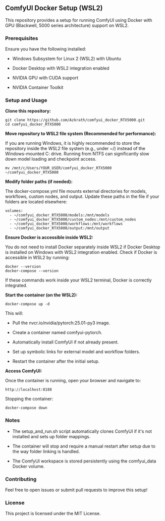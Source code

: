 ## ComfyUI Docker Setup (WSL2) ##

This repository provides a setup for running ComfyUI using Docker with GPU (Blackwell, 5000 series architecture) support on WSL2.

### Prerequisites ###

Ensure you have the following installed:

* Windows Subsystem for Linux 2 (WSL2) with Ubuntu

* Docker Desktop with WSL2 integration enabled

* NVIDIA GPU with CUDA support

* NVIDIA Container Toolkit

### Setup and Usage ###

**Clone this repository:**
```
git clone https://github.com/Azkrath/comfyui_docker_RTX5000.git
cd comfyui_docker_RTX5000
```
**Move repository to WSL2 file system (Recommended for performance):**

If you are running Windows, it is highly recommended to store the repository inside the WSL2 file system (e.g., under ~/) instead of the Windows-mounted C: drive. Running from NTFS can significantly slow down model loading and checkpoint access.
```
mv /mnt/c/Users/YOUR_USER/comfyui_docker_RTX5000 ~/comfyui_docker_RTX5000
```
**Modify folder paths (if needed):**

The docker-compose.yml file mounts external directories for models, workflows, custom nodes, and output. Update these paths in the file if your folders are located elsewhere:
```
volumes:
  - ~/comfyui_docker_RTX5000/models:/mnt/models
  - ~/comfyui_docker_RTX5000/custom_nodes:/mnt/custom_nodes
  - ~/comfyui_docker_RTX5000/workflows:/mnt/workflows
  - ~/comfyui_docker_RTX5000/output:/mnt/output
```
**Ensure Docker is accessible inside WSL2:**

You do not need to install Docker separately inside WSL2 if Docker Desktop is installed on Windows with WSL2 integration enabled. Check if Docker is accessible in WSL2 by running:
```
docker --version
docker-compose --version
```
If these commands work inside your WSL2 terminal, Docker is correctly integrated.

**Start the container (on the WSL2):**
```
docker-compose up -d
```
This will:

* Pull the nvcr.io/nvidia/pytorch:25.01-py3 image.

* Create a container named comfyui-pytorch.

* Automatically install ComfyUI if not already present.

* Set up symbolic links for external model and workflow folders.

* Restart the container after the initial setup.

**Access ComfyUI:**

Once the container is running, open your browser and navigate to:
```
http://localhost:8188
```
Stopping the container:
```
docker-compose down
```
### Notes ###

* The setup_and_run.sh script automatically clones ComfyUI if it's not installed and sets up folder mappings.

* The container will stop and require a manual restart after setup due to the way folder linking is handled.

* The ComfyUI workspace is stored persistently using the comfyui_data Docker volume.

### Contributing ###

Feel free to open issues or submit pull requests to improve this setup!

### License ###

This project is licensed under the MIT License.

